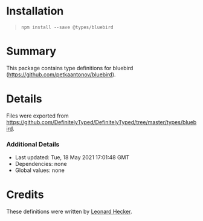 # Installation
> `npm install --save @types/bluebird`

# Summary
This package contains type definitions for bluebird (https://github.com/petkaantonov/bluebird).

# Details
Files were exported from https://github.com/DefinitelyTyped/DefinitelyTyped/tree/master/types/bluebird.

### Additional Details
 * Last updated: Tue, 18 May 2021 17:01:48 GMT
 * Dependencies: none
 * Global values: none

# Credits
These definitions were written by [Leonard Hecker](https://github.com/lhecker).
